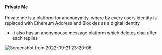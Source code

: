 #### Private Me 

Private me is a platform for anononymity, where by every users identity
is replaced with Ethereum Address and Blockies  as a digital identity 


* It also has an anonymouse message platform 
which deletes chat after each replies 

![Screenshot from 2022-09-21 23-20-06](https://user-images.githubusercontent.com/54102389/191620864-a48464c9-b04e-4231-9be9-d59b45c7569c.png)
